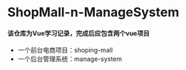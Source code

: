 # ShopMall-n-ManageSystem

#### 该仓库为Vue学习记录，完成后应包含两个vue项目
- 一个前台电商项目：shoping-mall
- 一个后台管理系统：manage-system